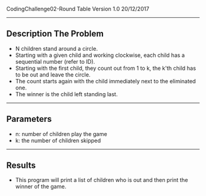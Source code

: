 CodingChallenge02-Round Table Version 1.0 20/12/2017

-----------------------
Description The Problem
-----------------------
- N children stand around a circle.
- Starting with a given child and working clockwise, each child has a sequential number (refer to ID).
- Starting with the first child, they count out from 1 to k, the k'th child has to be out and leave the circle.
- The count starts again with the child immediately next to the eliminated one.
- The winner is the child left standing last.

----------
Parameters
----------
- n: number of children play the game
- k: the number of children skipped

-------
Results
-------
- This program will print a list of children who is out and then print the winner of the game.